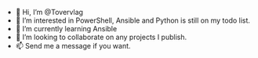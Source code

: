 - 👋 Hi, I’m @Tovervlag
- 👀 I’m interested in PowerShell, Ansible and Python is still on my todo list.
- 🌱 I’m currently learning Ansible
- 💞️ I’m looking to collaborate on any projects I publish.
- 📫 Send me a message if you want.

<!---
Tovervlag/Tovervlag is a ✨ special ✨ repository because its `README.md` (this file) appears on your GitHub profile.
You can click the Preview link to take a look at your changes.
--->

